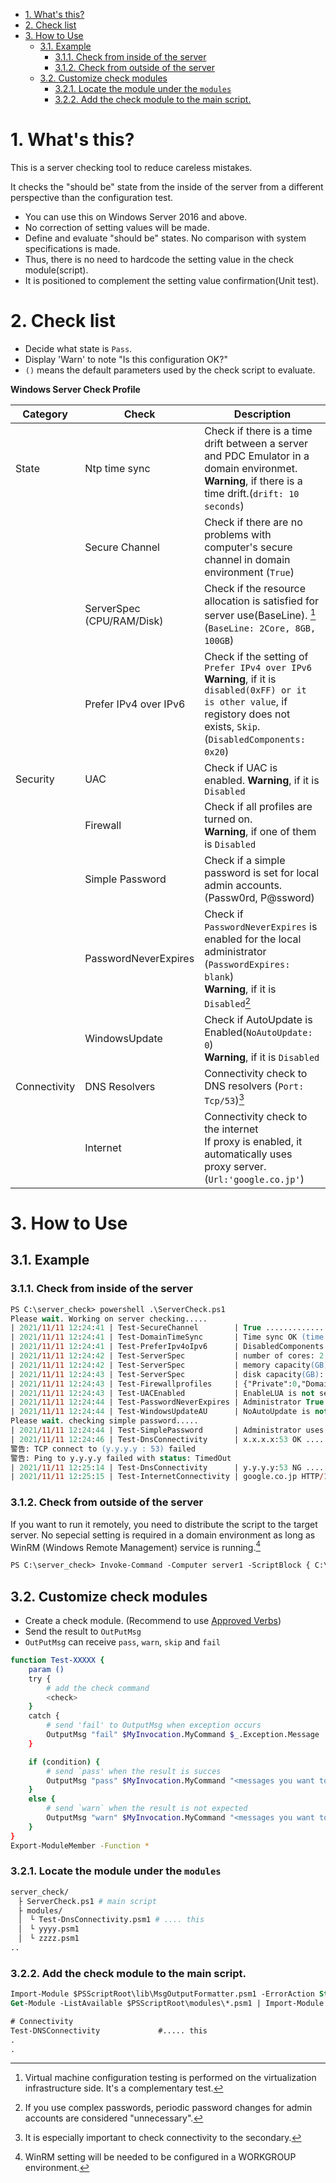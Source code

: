 - [1. What's this?](#1-whats-this)
- [2. Check list](#2-check-list)
- [3. How to Use](#3-how-to-use)
  - [3.1. Example](#31-example)
    - [3.1.1. Check from inside of the server](#311-check-from-inside-of-the-server)
    - [3.1.2. Check from outside of the server](#312-check-from-outside-of-the-server)
  - [3.2. Customize check modules](#32-customize-check-modules)
    - [3.2.1. Locate the module under the `modules`](#321-locate-the-module-under-the-modules)
    - [3.2.2. Add the check module to the main script.](#322-add-the-check-module-to-the-main-script)


# 1. What's this?

This is a server checking tool to reduce careless mistakes.

It checks the "should be" state from the inside of the server from a different perspective than the configuration test.

- You can use this on Windows Server 2016 and above. 
- No correction of setting values will be made.
- Define and evaluate "should be" states. No comparison with system specifications is made.
- Thus, there is no need to hardcode the setting value in the check module(script).
- It is positioned to complement the setting value confirmation(Unit test).



# 2. Check list

- Decide what state is `Pass`.
- Display 'Warn' to note "Is this configuration OK?"
- `()` means  the default parameters used by the check script to evaluate.

__Windows Server Check Profile__

| Category     | Check                        | Description                                                                                                                                                                         |
| ------------ | ---------------------------- | ----------------------------------------------------------------------------------------------------------------------------------------------------------------------------------- |
| State        | Ntp time sync                | Check if there is a time drift between a server and PDC Emulator in a domain environmet.<br>**Warning**, if there is a time drift.(`drift: 10 seconds`)                             |
|              | Secure Channel               | Check if there are no problems with computer's secure channel in domain environment (`True`)                                                                                        |
|              | ServerSpec<br>(CPU/RAM/Disk) | Check if the resource allocation is satisfied for server use(BaseLine). [^1]<br> (`BaseLine: 2Core, 8GB, 100GB`)                                                                    |
|              | Prefer IPv4 over IPv6        | Check if the setting of `Prefer IPv4 over IPv6`<br>**Warning**, if it is `disabled(0xFF) or it is other value`, if registory does not exists, `Skip`.  (`DisabledComponents: 0x20`) |
| Security     | UAC                          | Check if UAC is enabled. **Warning**, if it is `Disabled`                                                                                                                           |
|              | Firewall                     | Check if all profiles are turned on. <br>**Warning**, if one of them is `Disabled`                                                                                                  |
|              | Simple Password              | Check if a simple password is set for local admin accounts. <br>(Passw0rd, P@ssword)                                                                                                |
|              | PasswordNeverExpires         | Check if `PasswordNeverExpires` is enabled for the local administrator (`PasswordExpires: blank`) <br>**Warning**, if it is `Disabled`[^2]                                          |
|              | WindowsUpdate                | Check if AutoUpdate is Enabled(`NoAutoUpdate: 0`)<br>**Warning**, if it is `Disabled`                                                                                               |
| Connectivity | DNS Resolvers                | Connectivity check to DNS resolvers (`Port: Tcp/53`)[^3]                                                                                                                            |
|              | Internet                     | Connectivity check to the internet<br>If proxy is enabled, it automatically uses proxy server. (`Url:'google.co.jp'`)                                                               |


[^1]: Virtual machine configuration testing is performed on the virtualization infrastructure side. It's a complementary test.

[^2]: If you use complex passwords, periodic password changes for admin accounts are considered "unnecessary".

[^3]: It is especially important to check connectivity to the secondary.


# 3. How to Use

## 3.1. Example

### 3.1.1. Check from inside of the server

```ps
PS C:\server_check> powershell .\ServerCheck.ps1
Please wait. Working on server checking.....
| 2021/11/11 12:24:41 | Test-SecureChannel        | True ................................. [PASS] |
| 2021/11/11 12:24:41 | Test-DomainTimeSync       | Time sync OK (time drift: 0.0156282) . [PASS] |
| 2021/11/11 12:24:41 | Test-PreferIpv4oIpv6      | DisabledComponents is 20 ............. [PASS] |
| 2021/11/11 12:24:42 | Test-ServerSpec           | number of cores: 2 (>=2) ............. [PASS] |
| 2021/11/11 12:24:42 | Test-ServerSpec           | memory capacity(GB): 4 (<8) .......... [WARN] |
| 2021/11/11 12:24:43 | Test-ServerSpec           | disk capacity(GB): 39 (<100) ......... [WARN] |
| 2021/11/11 12:24:43 | Test-Firewallprofiles     | {"Private":0,"Domain":0,"Public":0} .. [WARN] |
| 2021/11/11 12:24:43 | Test-UACEnabled           | EnableLUA is not set ................. [SKIP] |
| 2021/11/11 12:24:44 | Test-PasswordNeverExpires | Administrator True ................... [PASS] |
| 2021/11/11 12:24:44 | Test-WindowsUpdateAU      | NoAutoUpdate is not set .............. [PASS] |
Please wait. checking simple password.....
| 2021/11/11 12:24:44 | Test-SimplePassword       | Administrator uses simple password: Passw0rd ..... [WARN] |
| 2021/11/11 12:24:46 | Test-DnsConnectivity      | x.x.x.x:53 OK ........................ [PASS] |
警告: TCP connect to (y.y.y.y : 53) failed
警告: Ping to y.y.y.y failed with status: TimedOut
| 2021/11/11 12:25:14 | Test-DnsConnectivity      | y.y.y.y:53 NG ........................ [WARN] |
| 2021/11/11 12:25:15 | Test-InternetConnectivity | google.co.jp HTTP/1.1 200 OK  ........ [PASS] |
```

### 3.1.2. Check from outside of the server

If you want to run it remotely, you need to distribute the script to the target server. No sepecial setting is required in a domain environment as long as WinRM (Windows Remote Management) service is running.[^4] 

```ps
PS C:\server_check> Invoke-Command -Computer server1 -ScriptBlock { C:\server_check\ServerCheck.ps1 }
```

[^4]: WinRM setting will be needed to be configured in a WORKGROUP environment.


## 3.2. Customize check modules

- Create a check module. (Recommend to use  [Approved Verbs](https://github.com/MicrosoftDocs/PowerShell-Docs/blob/staging/reference/docs-conceptual/developer/cmdlet/approved-verbs-for-windows-powershell-commands.md))
- Send the result to `OutPutMsg`
- `OutPutMsg` can receive `pass`, `warn`, `skip` and `fail`

```sh
function Test-XXXXX {
    param ()
    try {
        # add the check command
        <check>
    }
    catch {
        # send 'fail' to OutputMsg when exception occurs
        OutputMsg "fail" $MyInvocation.MyCommand $_.Exception.Message
    }

    if (condition) {
        # send `pass' when the result is succes
        OutputMsg "pass" $MyInvocation.MyCommand "<messages you want to display>"
    }
    else {
        # send `warn` when the result is not expected
        OutputMsg "warn" $MyInvocation.MyCommand "<messages you want to display>"
    }
}
Export-ModuleMember -Function *
```

### 3.2.1. Locate the module under the `modules`


```sh
server_check/
　├ ServerCheck.ps1 # main script
　├ modules/
　│　└ Test-DnsConnectivity.psm1 # .... this
　│　└ yyyy.psm1
　│　└ zzzz.psm1
..

```


### 3.2.2. Add the check module to the main script.

```ps
Import-Module $PSScriptRoot\lib\MsgOutputFormatter.psm1 -ErrorAction Stop
Get-Module -ListAvailable $PSScriptRoot\modules\*.psm1 | Import-Module -ErrorAction Stop

# Connectivity
Test-DNSConnectivity             #..... this
.
.
```

